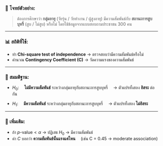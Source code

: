 ### 🧪 **โจทย์ตัวอย่าง:**

> ต้องการศึกษาว่า **กลุ่มอายุ** (วัยรุ่น / วัยทำงาน / ผู้สูงอายุ)
> มีความสัมพันธ์กับ **สถานะการสูบบุหรี่** (สูบ / ไม่สูบ) หรือไม่
> โดยใช้ข้อมูลจากแบบสอบถามประชาชน 300 คน

---

### 📊 **สถิติที่ใช้:**

* ทำ **Chi-square test of independence** → ตรวจสอบว่ามีความสัมพันธ์หรือไม่
* คำนวณ **Contingency Coefficient (C)** → วัดความแรงของความสัมพันธ์

---

### 📌 **สมมติฐาน:**

* $H_0$:
   **ไม่มีความสัมพันธ์** ระหว่างกลุ่มอายุกับสถานะการสูบบุหรี่
   → ตัวแปรทั้งสอง **อิสระ** ต่อกัน

* $H_1$:
   **มีความสัมพันธ์** ระหว่างกลุ่มอายุกับสถานะการสูบบุหรี่
   → ตัวแปรทั้งสอง **ไม่อิสระ**

---

### 📌 เพิ่มเติม:

* ถ้า $p\text{-value} < \alpha$ → ปฏิเสธ $H_0$ → มีความสัมพันธ์
* ค่า $C$ บอกว่า **ความสัมพันธ์นั้นแรงแค่ไหน**
   (เช่น C = 0.45 → moderate association)

